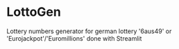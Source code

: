 # LottoGen
Lottery numbers generator for german lottery '6aus49' or 'Eurojackpot'/'Euromillions' done with Streamlit
